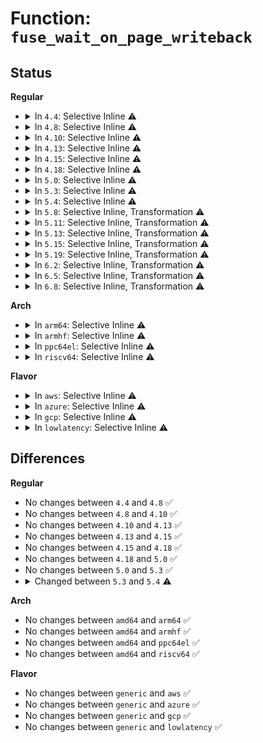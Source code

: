 # Function: <code>fuse_wait_on_page_writeback</code>

## Status
<b>Regular</b>
<ul>
<li>
<details>
<summary>In <code>4.4</code>: Selective Inline ⚠️</summary>

```c
int fuse_wait_on_page_writeback(struct inode *inode, long unsigned int index);
```

**Collision:** Unique Static

**Inline:** Selective

**Transformation:** False

**Instances:**

```
In fs/fuse/file.c (ffffffff81316130)
Location: fs/fuse/file.c:374
Inline: True
Direct callers:
  - fs/fuse/file.c:fuse_page_mkwrite
  - fs/fuse/file.c:fuse_readpages_fill
  - fs/fuse/file.c:fuse_do_readpage
  - fs/fuse/file.c:fuse_write_begin
  - fs/fuse/file.c:fuse_perform_write
```
**Symbols:**

```
ffffffff81316130-ffffffff813161e4: fuse_wait_on_page_writeback (STB_LOCAL)
```
</details>
</li>
<li>
<details>
<summary>In <code>4.8</code>: Selective Inline ⚠️</summary>

```c
int fuse_wait_on_page_writeback(struct inode *inode, long unsigned int index);
```

**Collision:** Unique Static

**Inline:** Selective

**Transformation:** False

**Instances:**

```
In fs/fuse/file.c (ffffffff8134a070)
Location: fs/fuse/file.c:374
Inline: True
Direct callers:
  - fs/fuse/file.c:fuse_page_mkwrite
  - fs/fuse/file.c:fuse_write_begin
  - fs/fuse/file.c:fuse_perform_write
  - fs/fuse/file.c:fuse_readpages_fill
  - fs/fuse/file.c:fuse_do_readpage
```
**Symbols:**

```
ffffffff8134a070-ffffffff8134a124: fuse_wait_on_page_writeback (STB_LOCAL)
```
</details>
</li>
<li>
<details>
<summary>In <code>4.10</code>: Selective Inline ⚠️</summary>

```c
int fuse_wait_on_page_writeback(struct inode *inode, long unsigned int index);
```

**Collision:** Unique Static

**Inline:** Selective

**Transformation:** False

**Instances:**

```
In fs/fuse/file.c (ffffffff8135f9c0)
Location: fs/fuse/file.c:375
Inline: True
Direct callers:
  - fs/fuse/file.c:fuse_page_mkwrite
  - fs/fuse/file.c:fuse_write_begin
  - fs/fuse/file.c:fuse_perform_write
  - fs/fuse/file.c:fuse_readpages_fill
  - fs/fuse/file.c:fuse_do_readpage
```
**Symbols:**

```
ffffffff8135f9c0-ffffffff8135fa6a: fuse_wait_on_page_writeback (STB_LOCAL)
```
</details>
</li>
<li>
<details>
<summary>In <code>4.13</code>: Selective Inline ⚠️</summary>

```c
int fuse_wait_on_page_writeback(struct inode *inode, long unsigned int index);
```

**Collision:** Unique Static

**Inline:** Selective

**Transformation:** False

**Instances:**

```
In fs/fuse/file.c (ffffffff813745b0)
Location: fs/fuse/file.c:370
Inline: True
Direct callers:
  - fs/fuse/file.c:fuse_page_mkwrite
  - fs/fuse/file.c:fuse_write_begin
  - fs/fuse/file.c:fuse_perform_write
  - fs/fuse/file.c:fuse_readpages_fill
  - fs/fuse/file.c:fuse_do_readpage
```
**Symbols:**

```
ffffffff813745b0-ffffffff8137465a: fuse_wait_on_page_writeback (STB_LOCAL)
```
</details>
</li>
<li>
<details>
<summary>In <code>4.15</code>: Selective Inline ⚠️</summary>

```c
int fuse_wait_on_page_writeback(struct inode *inode, long unsigned int index);
```

**Collision:** Unique Static

**Inline:** Selective

**Transformation:** False

**Instances:**

```
In fs/fuse/file.c (ffffffff81399280)
Location: fs/fuse/file.c:370
Inline: True
Direct callers:
  - fs/fuse/file.c:fuse_page_mkwrite
  - fs/fuse/file.c:fuse_write_begin
  - fs/fuse/file.c:fuse_perform_write
  - fs/fuse/file.c:fuse_readpages_fill
  - fs/fuse/file.c:fuse_do_readpage
```
**Symbols:**

```
ffffffff81399280-ffffffff8139932a: fuse_wait_on_page_writeback (STB_LOCAL)
```
</details>
</li>
<li>
<details>
<summary>In <code>4.18</code>: Selective Inline ⚠️</summary>

```c
int fuse_wait_on_page_writeback(struct inode *inode, long unsigned int index);
```

**Collision:** Unique Static

**Inline:** Selective

**Transformation:** False

**Instances:**

```
In fs/fuse/file.c (ffffffff813c8d30)
Location: fs/fuse/file.c:370
Inline: True
Direct callers:
  - fs/fuse/file.c:fuse_page_mkwrite
  - fs/fuse/file.c:fuse_write_begin
  - fs/fuse/file.c:fuse_perform_write
  - fs/fuse/file.c:fuse_readpages_fill
  - fs/fuse/file.c:fuse_do_readpage
```
**Symbols:**

```
ffffffff813c8d30-ffffffff813c8dda: fuse_wait_on_page_writeback (STB_LOCAL)
```
</details>
</li>
<li>
<details>
<summary>In <code>5.0</code>: Selective Inline ⚠️</summary>

```c
int fuse_wait_on_page_writeback(struct inode *inode, long unsigned int index);
```

**Collision:** Unique Static

**Inline:** Selective

**Transformation:** False

**Instances:**

```
In fs/fuse/file.c (ffffffff813e20b0)
Location: fs/fuse/file.c:374
Inline: True
Direct callers:
  - fs/fuse/file.c:fuse_page_mkwrite
  - fs/fuse/file.c:fuse_write_begin
  - fs/fuse/file.c:fuse_perform_write
  - fs/fuse/file.c:fuse_readpages_fill
  - fs/fuse/file.c:fuse_do_readpage
```
**Symbols:**

```
ffffffff813e20b0-ffffffff813e215a: fuse_wait_on_page_writeback (STB_LOCAL)
```
</details>
</li>
<li>
<details>
<summary>In <code>5.3</code>: Selective Inline ⚠️</summary>

```c
int fuse_wait_on_page_writeback(struct inode *inode, long unsigned int index);
```

**Collision:** Unique Static

**Inline:** Selective

**Transformation:** False

**Instances:**

```
In fs/fuse/file.c (ffffffff8140d8f0)
Location: fs/fuse/file.c:386
Inline: True
Direct callers:
  - fs/fuse/file.c:fuse_page_mkwrite
  - fs/fuse/file.c:fuse_write_begin
  - fs/fuse/file.c:fuse_perform_write
  - fs/fuse/file.c:fuse_readpages_fill
  - fs/fuse/file.c:fuse_do_readpage
```
**Symbols:**

```
ffffffff8140d8f0-ffffffff8140d99a: fuse_wait_on_page_writeback (STB_LOCAL)
```
</details>
</li>
<li>
<details>
<summary>In <code>5.4</code>: Selective Inline ⚠️</summary>

```c
void fuse_wait_on_page_writeback(struct inode *inode, long unsigned int index);
```

**Collision:** Unique Static

**Inline:** Selective

**Transformation:** False

**Instances:**

```
In fs/fuse/file.c (ffffffff81426af0)
Location: fs/fuse/file.c:414
Inline: True
Direct callers:
  - fs/fuse/file.c:fuse_page_mkwrite
  - fs/fuse/file.c:fuse_write_begin
  - fs/fuse/file.c:fuse_perform_write
  - fs/fuse/file.c:fuse_readpages_fill
```
**Symbols:**

```
ffffffff81426af0-ffffffff81426b98: fuse_wait_on_page_writeback (STB_LOCAL)
```
</details>
</li>
<li>
<details>
<summary>In <code>5.8</code>: Selective Inline, Transformation ⚠️</summary>

**Collision:** Unique Static

**Inline:** Selective

**Transformation:** True

**Instances:**

```
In fs/fuse/file.c (ffffffff8147719c)
Location: fs/fuse/file.c:421
Inline: True
Inline callers:
  - fs/fuse/file.c:fuse_page_mkwrite
  - fs/fuse/file.c:fuse_write_begin
  - fs/fuse/file.c:fuse_send_write_pages
  - fs/fuse/file.c:fuse_readahead
  - fs/fuse/file.c:fuse_do_readpage
Direct callers:
  - fs/fuse/file.c:fuse_page_mkwrite
  - fs/fuse/file.c:fuse_write_begin
  - fs/fuse/file.c:fuse_send_write_pages
  - fs/fuse/file.c:fuse_readahead
  - fs/fuse/file.c:fuse_do_readpage
```
**Symbols:**

```
ffffffff81476e30-ffffffff81476ebf: fuse_wait_on_page_writeback.part.0 (STB_LOCAL)
```
</details>
</li>
<li>
<details>
<summary>In <code>5.11</code>: Selective Inline, Transformation ⚠️</summary>

**Collision:** Unique Static

**Inline:** Selective

**Transformation:** True

**Instances:**

```
In fs/fuse/file.c (ffffffff81491fdc)
Location: fs/fuse/file.c:444
Inline: True
Inline callers:
  - fs/fuse/file.c:fuse_page_mkwrite
  - fs/fuse/file.c:fuse_write_begin
  - fs/fuse/file.c:fuse_send_write_pages
  - fs/fuse/file.c:fuse_readahead
  - fs/fuse/file.c:fuse_do_readpage
Direct callers:
  - fs/fuse/file.c:fuse_page_mkwrite
  - fs/fuse/file.c:fuse_write_begin
  - fs/fuse/file.c:fuse_send_write_pages
  - fs/fuse/file.c:fuse_readahead
  - fs/fuse/file.c:fuse_do_readpage
```
**Symbols:**

```
ffffffff81491c40-ffffffff81491ccf: fuse_wait_on_page_writeback.part.0 (STB_LOCAL)
```
</details>
</li>
<li>
<details>
<summary>In <code>5.13</code>: Selective Inline, Transformation ⚠️</summary>

**Collision:** Unique Static

**Inline:** Selective

**Transformation:** True

**Instances:**

```
In fs/fuse/file.c (ffffffff8149719c)
Location: fs/fuse/file.c:448
Inline: True
Inline callers:
  - fs/fuse/file.c:fuse_page_mkwrite
  - fs/fuse/file.c:fuse_write_begin
  - fs/fuse/file.c:fuse_send_write_pages
  - fs/fuse/file.c:fuse_readahead
  - fs/fuse/file.c:fuse_do_readpage
Direct callers:
  - fs/fuse/file.c:fuse_page_mkwrite
  - fs/fuse/file.c:fuse_write_begin
  - fs/fuse/file.c:fuse_send_write_pages
  - fs/fuse/file.c:fuse_readahead
  - fs/fuse/file.c:fuse_do_readpage
```
**Symbols:**

```
ffffffff81496d90-ffffffff81496e1f: fuse_wait_on_page_writeback.part.0 (STB_LOCAL)
```
</details>
</li>
<li>
<details>
<summary>In <code>5.15</code>: Selective Inline, Transformation ⚠️</summary>

**Collision:** Unique Static

**Inline:** Selective

**Transformation:** True

**Instances:**

```
In fs/fuse/file.c (ffffffff814eea8c)
Location: fs/fuse/file.c:452
Inline: True
Inline callers:
  - fs/fuse/file.c:fuse_page_mkwrite
  - fs/fuse/file.c:fuse_write_begin
  - fs/fuse/file.c:fuse_send_write_pages
  - fs/fuse/file.c:fuse_readahead
  - fs/fuse/file.c:fuse_do_readpage
Direct callers:
  - fs/fuse/file.c:fuse_page_mkwrite
  - fs/fuse/file.c:fuse_write_begin
  - fs/fuse/file.c:fuse_send_write_pages
  - fs/fuse/file.c:fuse_readahead
  - fs/fuse/file.c:fuse_do_readpage
```
**Symbols:**

```
ffffffff814ee670-ffffffff814ee6ff: fuse_wait_on_page_writeback.part.0 (STB_LOCAL)
```
</details>
</li>
<li>
<details>
<summary>In <code>5.19</code>: Selective Inline, Transformation ⚠️</summary>

**Collision:** Unique Static

**Inline:** Selective

**Transformation:** True

**Instances:**

```
In fs/fuse/file.c (ffffffff8157f1e3)
Location: fs/fuse/file.c:458
Inline: True
Inline callers:
  - fs/fuse/file.c:fuse_page_mkwrite
  - fs/fuse/file.c:fuse_launder_folio
  - fs/fuse/file.c:fuse_launder_folio
  - fs/fuse/file.c:fuse_write_begin
  - fs/fuse/file.c:fuse_send_write_pages
  - fs/fuse/file.c:fuse_readahead
  - fs/fuse/file.c:fuse_do_readpage
Direct callers:
  - fs/fuse/file.c:fuse_page_mkwrite
  - fs/fuse/file.c:fuse_launder_folio
  - fs/fuse/file.c:fuse_launder_folio
  - fs/fuse/file.c:fuse_write_begin
  - fs/fuse/file.c:fuse_send_write_pages
  - fs/fuse/file.c:fuse_readahead
  - fs/fuse/file.c:fuse_do_readpage
```
**Symbols:**

```
ffffffff8157d2d0-ffffffff8157d393: fuse_wait_on_page_writeback.part.0 (STB_LOCAL)
```
</details>
</li>
<li>
<details>
<summary>In <code>6.2</code>: Selective Inline, Transformation ⚠️</summary>

**Collision:** Unique Static

**Inline:** Selective

**Transformation:** True

**Instances:**

```
In fs/fuse/file.c (ffffffff81624eb0)
Location: fs/fuse/file.c:458
Inline: True
Inline callers:
  - fs/fuse/file.c:fuse_page_mkwrite
  - fs/fuse/file.c:fuse_launder_folio
  - fs/fuse/file.c:fuse_launder_folio
  - fs/fuse/file.c:fuse_write_begin
  - fs/fuse/file.c:fuse_send_write_pages
  - fs/fuse/file.c:fuse_readahead
  - fs/fuse/file.c:fuse_do_readpage
Direct callers:
  - fs/fuse/file.c:fuse_page_mkwrite
  - fs/fuse/file.c:fuse_launder_folio
  - fs/fuse/file.c:fuse_launder_folio
  - fs/fuse/file.c:fuse_write_begin
  - fs/fuse/file.c:fuse_send_write_pages
  - fs/fuse/file.c:fuse_readahead
  - fs/fuse/file.c:fuse_do_readpage
```
**Symbols:**

```
ffffffff81622f40-ffffffff81623003: fuse_wait_on_page_writeback.part.0 (STB_LOCAL)
```
</details>
</li>
<li>
<details>
<summary>In <code>6.5</code>: Selective Inline, Transformation ⚠️</summary>

**Collision:** Unique Static

**Inline:** Selective

**Transformation:** True

**Instances:**

```
In fs/fuse/file.c (ffffffff8165d236)
Location: fs/fuse/file.c:459
Inline: True
Inline callers:
  - fs/fuse/file.c:fuse_page_mkwrite
  - fs/fuse/file.c:fuse_launder_folio
  - fs/fuse/file.c:fuse_launder_folio
  - fs/fuse/file.c:fuse_write_begin
  - fs/fuse/file.c:fuse_send_write_pages
  - fs/fuse/file.c:fuse_readahead
  - fs/fuse/file.c:fuse_do_readpage
Direct callers:
  - fs/fuse/file.c:fuse_page_mkwrite
  - fs/fuse/file.c:fuse_launder_folio
  - fs/fuse/file.c:fuse_launder_folio
  - fs/fuse/file.c:fuse_write_begin
  - fs/fuse/file.c:fuse_send_write_pages
  - fs/fuse/file.c:fuse_readahead
  - fs/fuse/file.c:fuse_do_readpage
```
**Symbols:**

```
ffffffff8165b3c0-ffffffff8165b483: fuse_wait_on_page_writeback.part.0 (STB_LOCAL)
```
</details>
</li>
<li>
<details>
<summary>In <code>6.8</code>: Selective Inline, Transformation ⚠️</summary>

**Collision:** Unique Static

**Inline:** Selective

**Transformation:** True

**Instances:**

```
In fs/fuse/file.c (ffffffff81696f93)
Location: fs/fuse/file.c:460
Inline: True
Inline callers:
  - fs/fuse/file.c:fuse_page_mkwrite
  - fs/fuse/file.c:fuse_launder_folio
  - fs/fuse/file.c:fuse_launder_folio
  - fs/fuse/file.c:fuse_write_begin
  - fs/fuse/file.c:fuse_send_write_pages
  - fs/fuse/file.c:fuse_readahead
  - fs/fuse/file.c:fuse_do_readpage
Direct callers:
  - fs/fuse/file.c:fuse_page_mkwrite
  - fs/fuse/file.c:fuse_launder_folio
  - fs/fuse/file.c:fuse_launder_folio
  - fs/fuse/file.c:fuse_write_begin
  - fs/fuse/file.c:fuse_send_write_pages
  - fs/fuse/file.c:fuse_readahead
  - fs/fuse/file.c:fuse_do_readpage
```
**Symbols:**

```
ffffffff81695090-ffffffff81695153: fuse_wait_on_page_writeback.part.0 (STB_LOCAL)
```
</details>
</li>
</ul>
<b>Arch</b>
<ul>
<li>
<details>
<summary>In <code>arm64</code>: Selective Inline ⚠️</summary>

```c
void fuse_wait_on_page_writeback(struct inode *inode, long unsigned int index);
```

**Collision:** Unique Static

**Inline:** Selective

**Transformation:** False

**Instances:**

```
In fs/fuse/file.c (ffff80001050b0a0)
Location: fs/fuse/file.c:414
Inline: True
Direct callers:
  - fs/fuse/file.c:fuse_page_mkwrite
  - fs/fuse/file.c:fuse_write_begin
  - fs/fuse/file.c:fuse_perform_write
  - fs/fuse/file.c:fuse_readpages_fill
```
**Symbols:**

```
ffff80001050b0a0-ffff80001050b164: fuse_wait_on_page_writeback (STB_LOCAL)
```
</details>
</li>
<li>
<details>
<summary>In <code>armhf</code>: Selective Inline ⚠️</summary>

```c
void fuse_wait_on_page_writeback(struct inode *inode, long unsigned int index);
```

**Collision:** Unique Static

**Inline:** Selective

**Transformation:** False

**Instances:**

```
In fs/fuse/file.c (c06c65cc)
Location: fs/fuse/file.c:414
Inline: True
Direct callers:
  - fs/fuse/file.c:fuse_page_mkwrite
  - fs/fuse/file.c:fuse_write_begin
  - fs/fuse/file.c:fuse_perform_write
  - fs/fuse/file.c:fuse_readpages_fill
  - fs/fuse/file.c:fuse_do_readpage
```
**Symbols:**

```
c06c65cc-c06c6690: fuse_wait_on_page_writeback (STB_LOCAL)
```
</details>
</li>
<li>
<details>
<summary>In <code>ppc64el</code>: Selective Inline ⚠️</summary>

```c
void fuse_wait_on_page_writeback(struct inode *inode, long unsigned int index);
```

**Collision:** Unique Static

**Inline:** Selective

**Transformation:** False

**Instances:**

```
In fs/fuse/file.c (c000000000650850)
Location: fs/fuse/file.c:414
Inline: True
Direct callers:
  - fs/fuse/file.c:fuse_page_mkwrite
  - fs/fuse/file.c:fuse_write_begin
  - fs/fuse/file.c:fuse_perform_write
  - fs/fuse/file.c:fuse_readpages_fill
  - fs/fuse/file.c:fuse_do_readpage
```
**Symbols:**

```
c000000000650850-c000000000650958: fuse_wait_on_page_writeback (STB_LOCAL)
```
</details>
</li>
<li>
<details>
<summary>In <code>riscv64</code>: Selective Inline ⚠️</summary>

```c
void fuse_wait_on_page_writeback(struct inode *inode, long unsigned int index);
```

**Collision:** Unique Static

**Inline:** Selective

**Transformation:** False

**Instances:**

```
In fs/fuse/file.c (ffffffe000375e00)
Location: fs/fuse/file.c:414
Inline: True
Direct callers:
  - fs/fuse/file.c:fuse_page_mkwrite
  - fs/fuse/file.c:fuse_write_begin
  - fs/fuse/file.c:fuse_perform_write
  - fs/fuse/file.c:fuse_readpages_fill
  - fs/fuse/file.c:fuse_do_readpage
```
**Symbols:**

```
ffffffe000375e00-ffffffe000375e9a: fuse_wait_on_page_writeback (STB_LOCAL)
```
</details>
</li>
</ul>
<b>Flavor</b>
<ul>
<li>
<details>
<summary>In <code>aws</code>: Selective Inline ⚠️</summary>

```c
void fuse_wait_on_page_writeback(struct inode *inode, long unsigned int index);
```

**Collision:** Unique Static

**Inline:** Selective

**Transformation:** False

**Instances:**

```
In fs/fuse/file.c (ffffffff8141f0d0)
Location: fs/fuse/file.c:414
Inline: True
Direct callers:
  - fs/fuse/file.c:fuse_page_mkwrite
  - fs/fuse/file.c:fuse_write_begin
  - fs/fuse/file.c:fuse_perform_write
  - fs/fuse/file.c:fuse_readpages_fill
```
**Symbols:**

```
ffffffff8141f0d0-ffffffff8141f178: fuse_wait_on_page_writeback (STB_LOCAL)
```
</details>
</li>
<li>
<details>
<summary>In <code>azure</code>: Selective Inline ⚠️</summary>

```c
void fuse_wait_on_page_writeback(struct inode *inode, long unsigned int index);
```

**Collision:** Unique Static

**Inline:** Selective

**Transformation:** False

**Instances:**

```
In fs/fuse/file.c (ffffffff8140fb50)
Location: fs/fuse/file.c:414
Inline: True
Direct callers:
  - fs/fuse/file.c:fuse_page_mkwrite
  - fs/fuse/file.c:fuse_write_begin
  - fs/fuse/file.c:fuse_perform_write
  - fs/fuse/file.c:fuse_readpages_fill
```
**Symbols:**

```
ffffffff8140fb50-ffffffff8140fbf8: fuse_wait_on_page_writeback (STB_LOCAL)
```
</details>
</li>
<li>
<details>
<summary>In <code>gcp</code>: Selective Inline ⚠️</summary>

```c
void fuse_wait_on_page_writeback(struct inode *inode, long unsigned int index);
```

**Collision:** Unique Static

**Inline:** Selective

**Transformation:** False

**Instances:**

```
In fs/fuse/file.c (ffffffff8141b270)
Location: fs/fuse/file.c:414
Inline: True
Direct callers:
  - fs/fuse/file.c:fuse_page_mkwrite
  - fs/fuse/file.c:fuse_write_begin
  - fs/fuse/file.c:fuse_perform_write
  - fs/fuse/file.c:fuse_readpages_fill
```
**Symbols:**

```
ffffffff8141b270-ffffffff8141b318: fuse_wait_on_page_writeback (STB_LOCAL)
```
</details>
</li>
<li>
<details>
<summary>In <code>lowlatency</code>: Selective Inline ⚠️</summary>

```c
void fuse_wait_on_page_writeback(struct inode *inode, long unsigned int index);
```

**Collision:** Unique Static

**Inline:** Selective

**Transformation:** False

**Instances:**

```
In fs/fuse/file.c (ffffffff814322b0)
Location: fs/fuse/file.c:414
Inline: True
Direct callers:
  - fs/fuse/file.c:fuse_page_mkwrite
  - fs/fuse/file.c:fuse_write_begin
  - fs/fuse/file.c:fuse_perform_write
  - fs/fuse/file.c:fuse_readpages_fill
```
**Symbols:**

```
ffffffff814322b0-ffffffff8143234d: fuse_wait_on_page_writeback (STB_LOCAL)
```
</details>
</li>
</ul>

## Differences
<b>Regular</b>
<ul>
<li>
No changes between <code>4.4</code> and <code>4.8</code> ✅
</li>
<li>
No changes between <code>4.8</code> and <code>4.10</code> ✅
</li>
<li>
No changes between <code>4.10</code> and <code>4.13</code> ✅
</li>
<li>
No changes between <code>4.13</code> and <code>4.15</code> ✅
</li>
<li>
No changes between <code>4.15</code> and <code>4.18</code> ✅
</li>
<li>
No changes between <code>4.18</code> and <code>5.0</code> ✅
</li>
<li>
No changes between <code>5.0</code> and <code>5.3</code> ✅
</li>
<li>
<details>
<summary>Changed between <code>5.3</code> and <code>5.4</code> ⚠️</summary>
<ul>
<li>
<b>Return type changed. </b>
<code>int</code> ➡️ <code>void</code>
</li>
</ul>
</details>
</li>
</ul>
<b>Arch</b>
<ul>
<li>
No changes between <code>amd64</code> and <code>arm64</code> ✅
</li>
<li>
No changes between <code>amd64</code> and <code>armhf</code> ✅
</li>
<li>
No changes between <code>amd64</code> and <code>ppc64el</code> ✅
</li>
<li>
No changes between <code>amd64</code> and <code>riscv64</code> ✅
</li>
</ul>
<b>Flavor</b>
<ul>
<li>
No changes between <code>generic</code> and <code>aws</code> ✅
</li>
<li>
No changes between <code>generic</code> and <code>azure</code> ✅
</li>
<li>
No changes between <code>generic</code> and <code>gcp</code> ✅
</li>
<li>
No changes between <code>generic</code> and <code>lowlatency</code> ✅
</li>
</ul>
